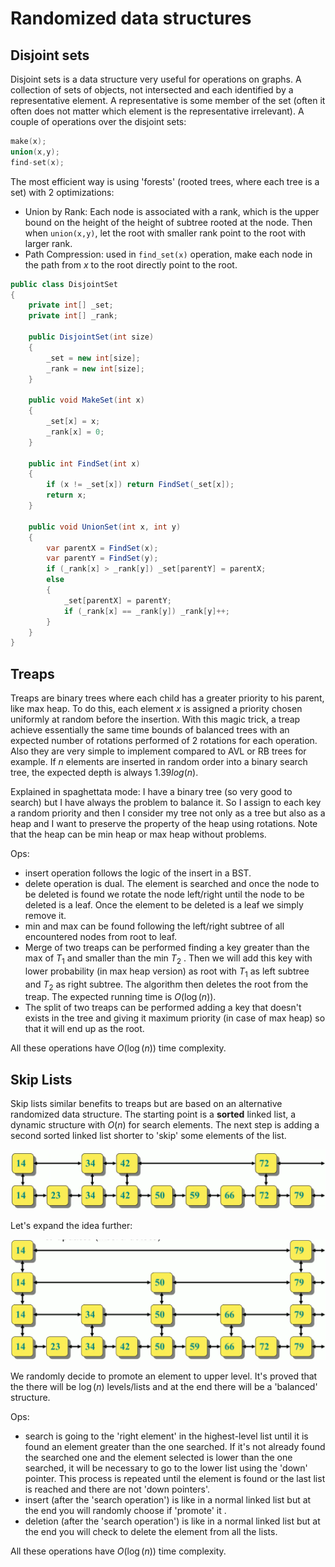# Randomized data structures 

## Disjoint sets 

Disjoint sets is a data structure very useful for operations on graphs. A collection of sets of objects, not intersected and each identified by a representative element.
A representative is some member of the set (often it often does not matter which element is the representative irrelevant).
A couple of operations over the disjoint sets:

````C
make(x);
union(x,y);
find-set(x);

````

The most efficient way is using 'forests' (rooted trees, where each tree is a set) with 2 optimizations: 

- Union by Rank: Each node is associated with a rank, which is the upper bound on the height of the height of subtree rooted at the node. Then when ```union(x,y)```, let the root with smaller rank point to the root with larger rank.
- Path Compression: used in ```find_set(x)``` operation, make each node in the path from $x$ to the root directly point to the root. 

````C#
public class DisjointSet 
{
    private int[] _set;
    private int[] _rank;

    public DisjointSet(int size)
    {
        _set = new int[size];
        _rank = new int[size];
    }
    
    public void MakeSet(int x)
    {
        _set[x] = x;
        _rank[x] = 0;
    }
    
    public int FindSet(int x)
    {
        if (x != _set[x]) return FindSet(_set[x]);
        return x;
    }

    public void UnionSet(int x, int y)
    {
        var parentX = FindSet(x);
        var parentY = FindSet(y);
        if (_rank[x] > _rank[y]) _set[parentY] = parentX;
        else
        {
            _set[parentX] = parentY;
            if (_rank[x] == _rank[y]) _rank[y]++;
        }
    }
}
````

## Treaps 

Treaps are binary trees where each child has a greater priority to his parent, like max heap. To do this, each element $x$ is assigned a priority chosen uniformly at random before the insertion.
With this magic trick, a treap achieve essentially the same time bounds of balanced trees with an expected number of rotations performed of 2 rotations for each operation. Also they are very simple to implement compared to AVL or RB trees for example.  If $n$ elements are inserted in random order into a binary search tree, the expected depth is always $1.39 log(n)$. 

Explained in spaghettata mode: I have a binary tree (so very good to search) but I have always the problem to balance it. So I assign to each key a random priority and then I consider my tree not only as a tree but also as a heap and I want to preserve the property of the heap using rotations. Note that the heap can be min heap or max heap without problems. 

Ops: 

- insert operation follows the logic of the insert in a BST. 
- delete operation is dual. The element is searched and once the node to be deleted is found we rotate the node left/right until the node to be deleted is a leaf. Once the element to be deleted is a leaf we simply remove it. 
- min and max can be found following the left/right subtree of all encountered nodes from root to leaf. 
- Merge of two treaps can be performed finding a key greater than the max of $T_1$ and smaller than the min $T_2$ . Then we will add this key with lower probability (in max heap version) as root with $T_1$ as left subtree and $T_2$ as right subtree. The algorithm then deletes the root from the treap. The expected running time is $O(\log (n))$. 
- The split of two treaps can be performed adding a key that doesn't exists in the tree and giving it maximum priority (in case of max heap) so that it will end up as the root. 


All these operations have $O(\log (n))$ time complexity. 

## Skip Lists 

Skip lists similar benefits to treaps but are based on an alternative randomized data structure. The starting point is a **sorted** linked list, a dynamic structure with $O(n)$ for search elements. The next step is adding a second sorted linked list shorter to 'skip' some elements of the list.


![](Pasted%20image%2020221019124724.png)

Let's expand the idea further: 

![](Pasted%20image%2020221019125724.png)


We randomly decide to promote an element to upper level. It's proved that the there will be $\log (n)$ levels/lists and at the end there will be a 'balanced' structure. 

Ops: 

- search is going to the 'right element' in the highest-level list until it is found an element greater than the one searched. If it's not already found the searched one and the element selected is lower than the one searched, it will be necessary to go to the lower list using the 'down' pointer. This process is repeated until the element is found or the last list is reached and there are not 'down pointers'.
- insert (after the 'search operation') is like in a normal linked list but at the end you will randomly choose if 'promote' it .
- deletion (after the 'search operation') is like in a normal linked list but at the end you will check to delete the element from all the lists.

All these operations have $O(\log (n))$ time complexity. 